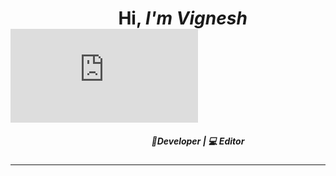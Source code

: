 # &nbsp; &nbsp; &nbsp; &nbsp; &nbsp; &nbsp; &nbsp; &nbsp; &nbsp; &nbsp; &nbsp; &nbsp; &nbsp;  Hi, *I'm Vignesh*  ![](https://fonts.gstatic.com/s/e/notoemoji/latest/1f44b_1f3fb/lottie.json)
##### &nbsp; &nbsp; &nbsp; &nbsp; &nbsp; &nbsp; &nbsp; &nbsp; &nbsp; &nbsp; &nbsp; &nbsp; &nbsp; &nbsp; &nbsp; &nbsp; &nbsp; &nbsp; &nbsp; &nbsp; &nbsp; &nbsp; &nbsp; &nbsp;&nbsp;&nbsp;&nbsp;&nbsp;&nbsp;&nbsp;&nbsp;&nbsp;&nbsp;&nbsp;&nbsp;&nbsp;&nbsp;&nbsp;&nbsp;&nbsp;&nbsp;&nbsp;&nbsp;&nbsp;&nbsp;📱Developer | 💻 Editor   
___
